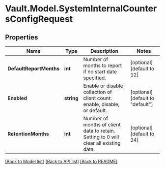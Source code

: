 # Vault.Model.SystemInternalCountersConfigRequest

## Properties

Name | Type | Description | Notes
------------ | ------------- | ------------- | -------------
**DefaultReportMonths** | **int** | Number of months to report if no start date specified. | [optional] [default to 12]
**Enabled** | **string** | Enable or disable collection of client count: enable, disable, or default. | [optional] [default to "default"]
**RetentionMonths** | **int** | Number of months of client data to retain. Setting to 0 will clear all existing data. | [optional] [default to 24]

[[Back to Model list]](../README.md#documentation-for-models) [[Back to API list]](../README.md#documentation-for-api-endpoints) [[Back to README]](../README.md)

